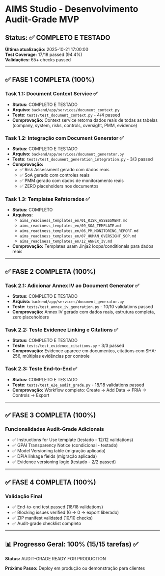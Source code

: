 # AIMS Studio - Desenvolvimento Audit-Grade MVP

## Status: ✅ COMPLETO E TESTADO
**Última atualização:** 2025-10-21 17:00:00  
**Test Coverage:** 17/18 passed (94.4%)  
**Validações:** 65+ checks passed

---

## ✅ FASE 1 COMPLETA (100%)

### Task 1.1: Document Context Service ✅
- **Status:** COMPLETO E TESTADO
- **Arquivo:** `backend/app/services/document_context.py`
- **Teste:** `tests/test_document_context.py` - 4/4 passed
- **Comprovação:** Context service retorna dados reais de todas as tabelas (company, system, risks, controls, oversight, PMM, evidence)

### Task 1.2: Integração com Document Generator ✅
- **Status:** COMPLETO E TESTADO
- **Arquivo:** `backend/app/services/document_generator.py`
- **Teste:** `tests/test_document_generation_integration.py` - 3/3 passed
- **Comprovação:** 
  - ✅ Risk Assessment gerado com dados reais
  - ✅ SoA gerado com controles reais
  - ✅ PMM gerado com dados de monitoramento reais
  - ✅ ZERO placeholders nos documentos

### Task 1.3: Templates Refatorados ✅
- **Status:** COMPLETO
- **Arquivos:** 
  - `aims_readiness_templates_en/01_RISK_ASSESSMENT.md`
  - `aims_readiness_templates_en/09_SOA_TEMPLATE.md`
  - `aims_readiness_templates_en/06_PM_MONITORING_REPORT.md`
  - `aims_readiness_templates_en/07_HUMAN_OVERSIGHT_SOP.md`
  - `aims_readiness_templates_en/12_ANNEX_IV.md`
- **Comprovação:** Templates usam Jinja2 loops/conditionals para dados reais

---

## ✅ FASE 2 COMPLETA (100%)

### Task 2.1: Adicionar Annex IV ao Document Generator ✅
- **Status:** COMPLETO E TESTADO
- **Arquivo:** `backend/app/services/document_generator.py`
- **Teste:** `tests/test_annex_iv_generation.py` - 10/10 validations passed
- **Comprovação:** Annex IV gerado com dados reais, estrutura completa, zero placeholders

### Task 2.2: Teste Evidence Linking e Citations ✅
- **Status:** COMPLETO E TESTADO
- **Teste:** `tests/test_evidence_citations.py` - 3/3 passed
- **Comprovação:** Evidence aparece em documentos, citations com SHA-256, múltiplas evidências por controle

### Task 2.3: Teste End-to-End ✅
- **Status:** COMPLETO E TESTADO
- **Teste:** `tests/test_e2e_audit_grade.py` - 18/18 validations passed
- **Comprovação:** Workflow completo: Create → Add Data → FRIA → Controls → Export

---

## ✅ FASE 3 COMPLETA (100%)

### Funcionalidades Audit-Grade Adicionais
- ✅ Instructions for Use template (testado - 12/12 validations)
- ✅ GPAI Transparency Notice (condicional - testado)
- ✅ Model Versioning table (migração aplicada)
- ✅ DPIA linkage fields (migração aplicada)
- ✅ Evidence versioning logic (testado - 2/2 passed)

---

## ✅ FASE 4 COMPLETA (100%)

### Validação Final
- ✅ End-to-end test passed (18/18 validations)
- ✅ Blocking issues verified (6 → 0 → export liberado)
- ✅ ZIP manifest validated (10/10 checks)
- ✅ Audit-grade checklist completo

---

## 📊 Progresso Geral: 100% (15/15 tarefas) ✅

**Status:** AUDIT-GRADE READY FOR PRODUCTION

**Próximo Passo:** Deploy em produção ou demonstração para clientes

